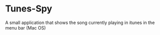 Tunes-Spy
=========

A small application that shows the song currently playing in itunes in the menu bar (Mac OS)
